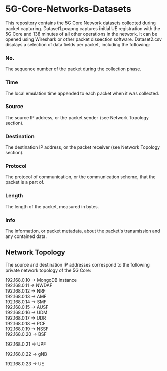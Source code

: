 # 5G-Core-Networks-Datasets

This repository contains the 5G Core Network datasets collected during packet capturing. Dataset1.pcapng captures initial UE registration with the 5G Core and 138 minutes of all other operations in the network. It can be opened using Wireshark or other packet dissection software. Dataset2.csv displays a selection of data fields per packet, including the following:

### No.
The sequence number of the packet during the collection phase.

### Time
The local emulation time appended to each packet when it was collected.

### Source
The source IP address, or the packet sender (see Network Topology section).

### Destination
The destination IP address, or the packet receiver (see Network Topology section).

### Protocol
The protocol of communication, or the communication scheme, that the packet is a part of.

### Length
The length of the packet, measured in bytes.

### Info
The information, or packet metadata, about the packet's transmission and any contained data.

## Network Topology

The source and destination IP addresses correspond to the following private network topology of the 5G Core:

192.168.0.10 -> MongoDB instance <br/>
192.168.0.11 -> NWDAF <br/>
192.168.0.12 -> NRF <br/>
192.168.0.13 -> AMF <br/>
192.168.0.14 -> SMF <br/>
192.168.0.15 -> AUSF <br/>
192.168.0.16 -> UDM <br/>
192.168.0.17 -> UDR <br/>
192.168.0.18 -> PCF <br/>
192.168.0.19 -> NSSF <br/>
192.168.0.20 -> BSF <br/>

192.168.0.21 -> UPF <br/>

192.168.0.22 -> gNB <br/>

192.168.0.23 -> UE  <br/>
